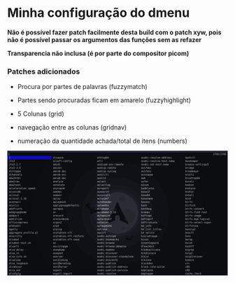 # Minha configuração do dmenu

**Não é possível fazer patch facilmente desta build com o patch xyw,
pois não é possível passar os argumentos das funções sem as refazer**

**Transparencia não inclusa (é por parte do compositor picom)**

### Patches adicionados

- Procura por partes de palavras (fuzzymatch)

- Partes sendo procuradas ficam em amarelo (fuzzyhighlight)

- 5 Colunas (grid)

- navegação entre as colunas (gridnav)

- numeração da quantidade achada/total de itens (numbers)

![screenshot](./screenshot.png)
